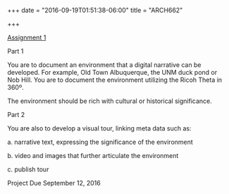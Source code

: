 +++
date = "2016-09-19T01:51:38-06:00"
title = "ARCH662"

+++

[Assignment 1](https://emergenttechf16.wordpress.com/blog/)

Part 1

You are to document an environment that a digital narrative can be developed. For example, Old Town Albuquerque, the UNM duck pond or Nob Hill.  You are to document the environment utilizing the Ricoh Theta in 360º.

The environment should be rich with cultural or historical  significance.

Part 2

You are also to develop a visual tour, linking meta data such as:

a.  narrative text, expressing the significance of the environment

b.  video and images that further articulate the environment

c.  publish tour

Project Due September 12, 2016
